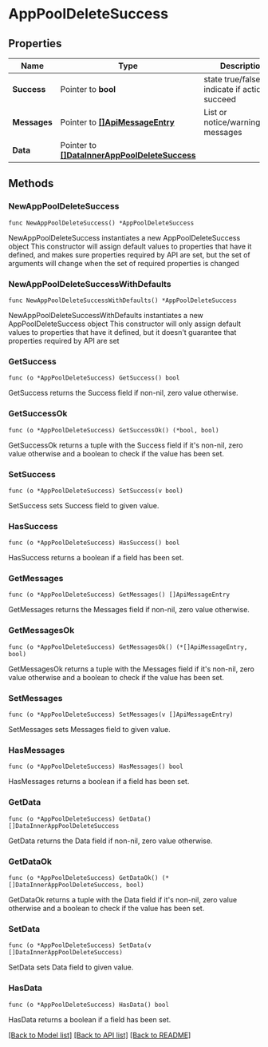 # AppPoolDeleteSuccess

## Properties

Name | Type | Description | Notes
------------ | ------------- | ------------- | -------------
**Success** | Pointer to **bool** | state true/false indicate if action succeed | [optional] 
**Messages** | Pointer to [**[]ApiMessageEntry**](ApiMessageEntry.md) | List or notice/warning/error messages | [optional] 
**Data** | Pointer to [**[]DataInnerAppPoolDeleteSuccess**](DataInnerAppPoolDeleteSuccess.md) |  | [optional] 

## Methods

### NewAppPoolDeleteSuccess

`func NewAppPoolDeleteSuccess() *AppPoolDeleteSuccess`

NewAppPoolDeleteSuccess instantiates a new AppPoolDeleteSuccess object
This constructor will assign default values to properties that have it defined,
and makes sure properties required by API are set, but the set of arguments
will change when the set of required properties is changed

### NewAppPoolDeleteSuccessWithDefaults

`func NewAppPoolDeleteSuccessWithDefaults() *AppPoolDeleteSuccess`

NewAppPoolDeleteSuccessWithDefaults instantiates a new AppPoolDeleteSuccess object
This constructor will only assign default values to properties that have it defined,
but it doesn't guarantee that properties required by API are set

### GetSuccess

`func (o *AppPoolDeleteSuccess) GetSuccess() bool`

GetSuccess returns the Success field if non-nil, zero value otherwise.

### GetSuccessOk

`func (o *AppPoolDeleteSuccess) GetSuccessOk() (*bool, bool)`

GetSuccessOk returns a tuple with the Success field if it's non-nil, zero value otherwise
and a boolean to check if the value has been set.

### SetSuccess

`func (o *AppPoolDeleteSuccess) SetSuccess(v bool)`

SetSuccess sets Success field to given value.

### HasSuccess

`func (o *AppPoolDeleteSuccess) HasSuccess() bool`

HasSuccess returns a boolean if a field has been set.

### GetMessages

`func (o *AppPoolDeleteSuccess) GetMessages() []ApiMessageEntry`

GetMessages returns the Messages field if non-nil, zero value otherwise.

### GetMessagesOk

`func (o *AppPoolDeleteSuccess) GetMessagesOk() (*[]ApiMessageEntry, bool)`

GetMessagesOk returns a tuple with the Messages field if it's non-nil, zero value otherwise
and a boolean to check if the value has been set.

### SetMessages

`func (o *AppPoolDeleteSuccess) SetMessages(v []ApiMessageEntry)`

SetMessages sets Messages field to given value.

### HasMessages

`func (o *AppPoolDeleteSuccess) HasMessages() bool`

HasMessages returns a boolean if a field has been set.

### GetData

`func (o *AppPoolDeleteSuccess) GetData() []DataInnerAppPoolDeleteSuccess`

GetData returns the Data field if non-nil, zero value otherwise.

### GetDataOk

`func (o *AppPoolDeleteSuccess) GetDataOk() (*[]DataInnerAppPoolDeleteSuccess, bool)`

GetDataOk returns a tuple with the Data field if it's non-nil, zero value otherwise
and a boolean to check if the value has been set.

### SetData

`func (o *AppPoolDeleteSuccess) SetData(v []DataInnerAppPoolDeleteSuccess)`

SetData sets Data field to given value.

### HasData

`func (o *AppPoolDeleteSuccess) HasData() bool`

HasData returns a boolean if a field has been set.


[[Back to Model list]](../README.md#documentation-for-models) [[Back to API list]](../README.md#documentation-for-api-endpoints) [[Back to README]](../README.md)


